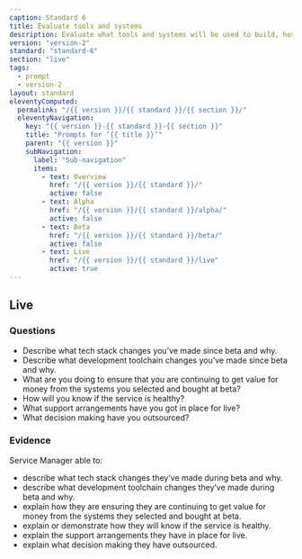 ```yaml
---
caption: Standard 6
title: Evaluate tools and systems
description: Evaluate what tools and systems will be used to build, host, operate and measure the service, and how to procure them.
version: "version-2"
standard: "standard-6"
section: "live"
tags:
  - prompt
  - version-2
layout: standard
eleventyComputed:
  permalink: "/{{ version }}/{{ standard }}/{{ section }}/"
  eleventyNavigation:
    key: "{{ version }}-{{ standard }}-{{ section }}"
    title: "Prompts for ‘{{ title }}’"
    parent: "{{ version }}"
    subNavigation:
      label: "Sub-navigation"
      items:
        - text: Overview
          href: "/{{ version }}/{{ standard }}/"
          active: false
        - text: Alpha
          href: "/{{ version }}/{{ standard }}/alpha/"
          active: false
        - text: Beta
          href: "/{{ version }}/{{ standard }}/beta/"
          active: false
        - text: Live
          href: "/{{ version }}/{{ standard }}/live"
          active: true
---
```


## Live

### Questions

- Describe what tech stack changes you’ve made since beta and why.
- Describe what development toolchain changes you’ve made since beta and why.
- What are you doing to ensure that you are continuing to get value for money from the systems you selected and bought at beta?
- How will you know if the service is healthy?
- What support arrangements have you got in place for live?
- What decision making have you outsourced?

### Evidence

Service Manager able to:

- describe what tech stack changes they’ve made during beta and why.
- describe what development toolchain changes they’ve made during beta and why.
- explain how they are ensuring they are continuing to get value for money from the systems they selected and bought at beta.
- explain or demonstrate how they will know if the service is healthy.
- explain the support arrangements they have in place for live.
- explain what decision making they have outsourced.
